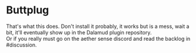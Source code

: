 # Buttplug

That's what this does. Don't install it probably, it works but is a mess, wait a bit, it'll eventually show up in the Dalamud plugin repository.  
Or if you really must go on the aether sense discord and read the backlog in #discussion.
